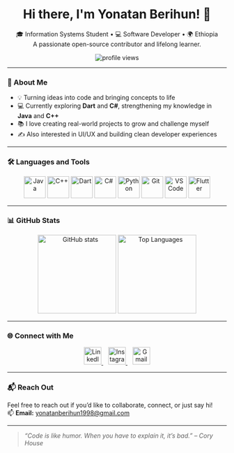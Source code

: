 <!-- README.md -->

<h1 align="center">Hi there, I'm Yonatan Berihun! 👋</h1>

<p align="center">
🎓 Information Systems Student • 💻 Software Developer • 🌍 Ethiopia  
<br />
A passionate open-source contributor and lifelong learner.
</p>

<p align="center">
  <img src="https://komarev.com/ghpvc/?username=Yoni-Berihun&label=Profile%20views&color=0e75b6&style=flat" alt="profile views" />
</p>

---

### 🚀 About Me

- 💡 Turning ideas into code and bringing concepts to life  
- 💻 Currently exploring **Dart** and **C#**, strengthening my knowledge in **Java** and **C++**  
- 📚 I love creating real-world projects to grow and challenge myself  
- ✍️ Also interested in UI/UX and building clean developer experiences

---

### 🛠️ Languages and Tools

<p align="center">
  <img src="https://cdn.jsdelivr.net/gh/devicons/devicon/icons/java/java-original.svg" width="50" height="50" alt="Java"/>
  <img src="https://cdn.jsdelivr.net/gh/devicons/devicon/icons/cplusplus/cplusplus-original.svg" width="50" height="50" alt="C++"/>
  <img src="https://cdn.jsdelivr.net/gh/devicons/devicon/icons/dart/dart-original.svg" width="50" height="50" alt="Dart"/>
  <img src="https://cdn.jsdelivr.net/gh/devicons/devicon/icons/csharp/csharp-original.svg" width="50" height="50" alt="C#"/>
  <img src="https://cdn.jsdelivr.net/gh/devicons/devicon/icons/python/python-original.svg" width="50" height="50" alt="Python"/>
  <img src="https://cdn.jsdelivr.net/gh/devicons/devicon/icons/git/git-original.svg" width="50" height="50" alt="Git"/>
  <img src="https://cdn.jsdelivr.net/gh/devicons/devicon/icons/vscode/vscode-original.svg" width="50" height="50" alt="VS Code"/>
  <img src="https://cdn.jsdelivr.net/gh/devicons/devicon/icons/flutter/flutter-original.svg" width="50" height="50" alt="Flutter"/>
</p>

---

### 📊 GitHub Stats

<p align="center">
  <img src="https://github-readme-stats.vercel.app/api?username=Yoni-Berihun&show_icons=true&theme=tokyonight" alt="GitHub stats" height="180"/>
  <img src="https://github-readme-stats.vercel.app/api/top-langs/?username=Yoni-Berihun&layout=compact&theme=tokyonight" alt="Top Languages" height="180"/>
</p>

---

### 🌐 Connect with Me

<p align="center">
  <a href="https://www.linkedin.com/in/yonatan-berihun" target="_blank">
    <img src="https://cdn.jsdelivr.net/gh/devicons/devicon/icons/linkedin/linkedin-original.svg" width="40" height="40" alt="LinkedIn"/>
  </a>
  &nbsp;&nbsp;
  <a href="https://www.instagram.com/yoni_berihun/" target="_blank">
    <img src="https://cdn-icons-png.flaticon.com/512/174/174855.png" width="40" height="40" alt="Instagram"/>
  </a>
  &nbsp;&nbsp;
  <a href="mailto:yonatanberihun1998@gmail.com">
    <img src="https://cdn-icons-png.flaticon.com/512/281/281769.png" width="40" height="40" alt="Gmail"/>
  </a>
</p>

---

### 📬 Reach Out

Feel free to reach out if you’d like to collaborate, connect, or just say hi!  
📫 **Email:** [yonatanberihun1998@gmail.com](mailto:yonatanberihun1998@gmail.com)

---

> *“Code is like humor. When you have to explain it, it’s bad.” – Cory House*
